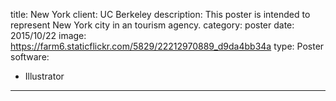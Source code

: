 title: New York
client: UC Berkeley
description: This poster is intended to represent New York city in an tourism agency.
category: poster
date: 2015/10/22
image: https://farm6.staticflickr.com/5829/22212970889_d9da4bb34a
type: Poster
software:
- Illustrator
---